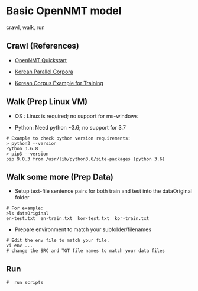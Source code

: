 # **Basic OpenNMT model**
crawl, walk, run

## **Crawl** (References)

* [OpenNMT Quickstart](http://opennmt.net/OpenNMT-tf/quickstart.html)

* [Korean Parallel Corpora](https://github.com/jungyeul/korean-parallel-corpora)

* [Korean Corpus Example for Training](https://github.com/jungyeul/korean-parallel-corpora/blob/master/korean-english-news-v1/korean-english-park.train.tar.gz)


## **Walk** (Prep Linux VM)

* OS    :  Linux is required; no support for ms-windows

* Python:  Need python ~3.6; no support for 3.7
```
# Example to check python version requirements:
> python3 --version
Python 3.6.8
> pip3 --version
pip 9.0.3 from /usr/lib/python3.6/site-packages (python 3.6)
```

## **Walk some more** (Prep Data)

* Setup text-file sentence pairs for both train and test into the dataOriginal folder

```
# For example:
>ls dataOriginal
en-test.txt  en-train.txt  kor-test.txt  kor-train.txt
```

* Prepare environment to match your subfolder/filenames

```
# Edit the env file to match your file. 
vi env ...
# change the SRC and TGT file names to match your data files
```

## **Run**
```
#  run scripts
```
